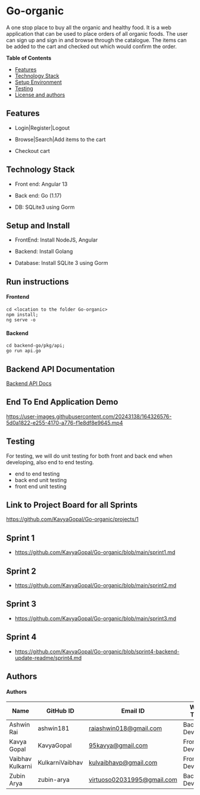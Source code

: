 # Go-organic
A one stop place to buy all the organic and healthy food. It is a web application that can be used to place orders of all organic foods. The user can sign up and sign in and browse through the catalogue. The items can be added to the cart and checked out which would confirm the order.

**Table of Contents**
- [Features](#features)
- [Technology Stack](#technology-stack)
- [Setup Environment](#setup-and-install)
- [Testing](#testing)
- [License and authors](#authors)


## Features
- Login|Register|Logout

- Browse|Search|Add items to the cart

- Checkout cart

## Technology Stack
- Front end: Angular 13

- Back end: Go (1.17)

- DB: SQLite3 using Gorm

## Setup and Install

- FrontEnd: Install NodeJS, Angular

- Backend: Install Golang

- Database: Install SQLite 3 using Gorm

## Run instructions

#### Frontend
    cd <location to the folder Go-organic>
    npm install;
    ng serve -o
    
#### Backend

    cd backend-go/pkg/api;
    go run api.go

## Backend API Documentation
[Backend API Docs](https://github.com/KavyaGopal/Go-organic/wiki/Backend-Documentation)

## End To End Application Demo
https://user-images.githubusercontent.com/20243138/164326576-5d0a1822-e255-4170-a776-f1e8df8e9645.mp4

## Testing
For testing, we will do unit testing for both front and back end when developing, also end to end testing.

- end to end testing
- back end unit testing
- front end unit testing

## Link to Project Board for all Sprints ##
https://github.com/KavyaGopal/Go-organic/projects/1

## Sprint 1

- https://github.com/KavyaGopal/Go-organic/blob/main/sprint1.md

## Sprint 2

- https://github.com/KavyaGopal/Go-organic/blob/main/sprint2.md

## Sprint 3

- https://github.com/KavyaGopal/Go-organic/blob/main/sprint3.md

## Sprint 4

- https://github.com/KavyaGopal/Go-organic/blob/sprint4-backend-update-readme/sprint4.md

## Authors

#### Authors
| Name | GitHub ID | Email ID | Work Type |
|------|-----------|---------------------|--------|
|Ashwin Rai|ashwin181|raiashwin018@gmail.com|Backend Developer|
|Kavya Gopal|KavyaGopal|95kavya@gmail.com|Frontend Developer|
|Vaibhav Kulkarni|KulkarniVaibhav|kulvaibhavp@gmail.com|Frontend Developer|
|Zubin Arya|zubin-arya|virtuoso02031995@gmail.com|Backend Developer|